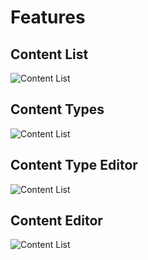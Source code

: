 # Features
## Content List

![Content List](/img/headless-cms-content-list.png)

## Content Types
![Content List](/img/headless-cms-content-types.png)

## Content Type Editor
![Content List](/img/headless-cms-content-type-editor.png)

## Content Editor
![Content List](/img/headless-cms-content-editor.png)
